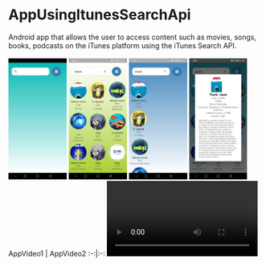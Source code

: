 # AppUsingItunesSearchApi
Android app that allows the user to access content such as movies, songs, books, podcasts on the iTunes platform using the iTunes Search API.
<br><br>
<img src="assets/img1.jpg?raw=true" width=23%> 
<img src="assets/img2.jpg?raw=true" width=23%> 
<img src="assets/img3.jpg?raw=true" width=23%>
<img src="assets/img4.jpg?raw=true" width=23%>
<br>
AppVideo1 | AppVideo2
:-:|:-:
<video src="https://user-images.githubusercontent.com/18148716/227773770-beffe366-4354-4939-9521-5fb61f9b315b.mp4"> | <video src ="https://user-images.githubusercontent.com/18148716/227773865-64eef86f-eca1-42a9-922d-5cefa539ff47.mp4">